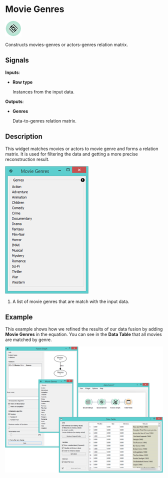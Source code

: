 Movie Genres
============

![Movie Genres widget icon](icons/movie-genres.png)

Constructs movies-genres or actors-genres relation matrix.

Signals
-------

**Inputs**:

- **Row type**

  Instances from the input data.

**Outputs**:

- **Genres**

  Data-to-genres relation matrix.

Description
-----------

This widget matches movies or actors to movie genre and forms a relation matrix.
It is used for filtering the data and getting a more precise reconstruction result.

![Movie Genres widget](images/MovieGenres-stamped.png)

1. A list of movie genres that are match with the input data.

Example
-------

This example shows how we refined the results of our data fusion by
adding **Movie Genres** in the equation. You can see in the **Data Table**
that all movies are matched by genre.

<img src="images/MovieGenres-Example.png" alt="image" width="600">

